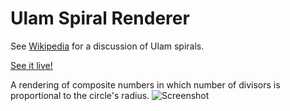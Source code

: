 Ulam Spiral Renderer
====================

See [Wikipedia](http://en.wikipedia.org/wiki/Ulam_spiral) for a discussion of Ulam spirals.

[See it live!](http://dmcardle.github.io/UlamSpiral/)

A rendering of composite numbers in which number of divisors is proportional to the circle's radius.
![Screenshot](https://raw.github.com/dmcardle/UlamSpiral/master/doc/img/screenshot1.png)

